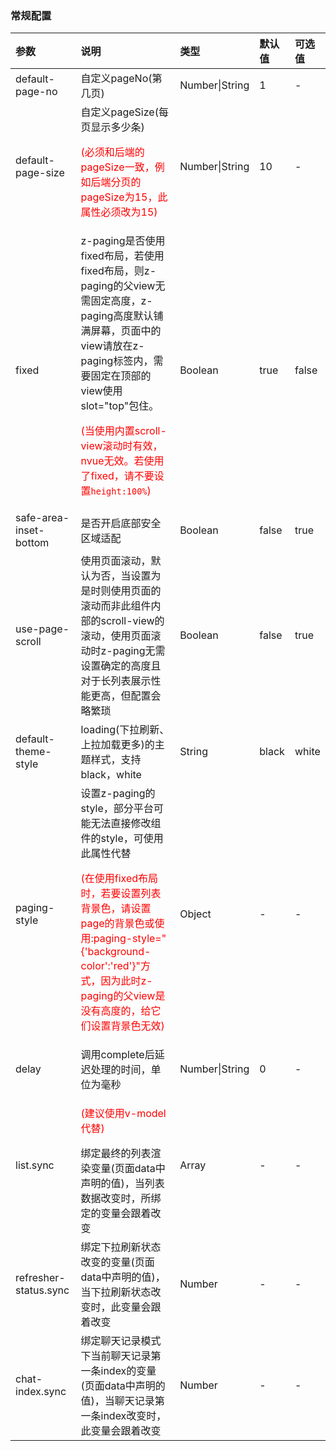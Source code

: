### 常规配置

| 参数                   | 说明                                                         | 类型           | 默认值 | 可选值 |
| :--------------------- | :----------------------------------------------------------- | :------------- | :----- | :----- |
| default-page-no        | 自定义pageNo(第几页)                                         | Number\|String | 1      | -      |
| default-page-size      | 自定义pageSize(每页显示多少条)<p style="color:red;">(必须和后端的pageSize一致，例如后端分页的pageSize为15，此属性必须改为15)</p> | Number\|String | 10     | -      |
| fixed <Badge text="1.5.6"/>                  | z-paging是否使用fixed布局，若使用fixed布局，则z-paging的父view无需固定高度，z-paging高度默认铺满屏幕，页面中的view请放在z-paging标签内，需要固定在顶部的view使用slot="top"包住。<p style="color:red;">(当使用内置scroll-view滚动时有效，nvue无效。若使用了fixed，请不要设置`height:100%`)</p> | Boolean        | true   | false  |
| safe-area-inset-bottom <Badge text="1.6.1"/> | 是否开启底部安全区域适配                                     | Boolean        | false  | true   |
| use-page-scroll        | 使用页面滚动，默认为否，当设置为是时则使用页面的滚动而非此组件内部的scroll-view的滚动，使用页面滚动时z-paging无需设置确定的高度且对于长列表展示性能更高，但配置会略繁琐 | Boolean        | false  | true   |
| default-theme-style    | loading(下拉刷新、上拉加载更多)的主题样式，支持black，white  | String         | black  | white  |
| paging-style           | 设置z-paging的style，部分平台可能无法直接修改组件的style，可使用此属性代替<p style="color:red;">(在使用fixed布局时，若要设置列表背景色，请设置page的背景色或使用:paging-style="{'background-color':'red'}"方式，因为此时z-paging的父view是没有高度的，给它们设置背景色无效)</p> | Object         | -      | -      |
| delay <Badge text="1.9.6"/>                  | 调用complete后延迟处理的时间，单位为毫秒                     | Number\|String | 0      | -      |
| list.sync              | <p style="color:red;">(建议使用v-model代替)</p>绑定最终的列表渲染变量(页面data中声明的值)，当列表数据改变时，所绑定的变量会跟着改变 | Array          | -      | -      |
| refresher-status.sync  | 绑定下拉刷新状态改变的变量(页面data中声明的值)，当下拉刷新状态改变时，此变量会跟着改变 | Number         | -      | -      |
| chat-index.sync        | 绑定聊天记录模式下当前聊天记录第一条index的变量(页面data中声明的值)，当聊天记录第一条index改变时，此变量会跟着改变 | Number         | -      | -      |